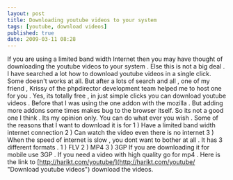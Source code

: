 ```yaml
---
layout: post
title: Downloading youtube videos to your system
tags: [youtube, download videos]
published: true
date: 2009-03-11 08:28
---
```

If you are using a limited band width Internet then you may have thought of downloading the youtube videos to your system . Else this is not a big deal . I have searched a lot how to download youtube videos in a single click. Some doesn't works at all. But after a lots of search and all , one of my friend , Krissy of the phpdirector development team helped me to host one for you .  Yes, its totally free , in just simple clicks you can download youtube videos . Before that I was using the one addon with the mozilla . But adding more addons some times makes bug to the browser itself. So its not a good one I think . Its my opinion only. You can do what ever you wish .  Some of the reasons that I want to download it is for  1 ) Have a limited band width internet connection  2 ) Can watch the video even there is no internet  3 ) When the speed of internet is slow , you dont want to bother at all .  It has 3 different formats .  1 ) FLV  2 ) MP4  3 ) 3GP  If you are downloading it for mobile use 3GP . If you need a video with high quality go for mp4 .  Here is the link to [http://harikt.com/youtube/](http://harikt.com/youtube/ "Download youtube videos") download the videos.   
